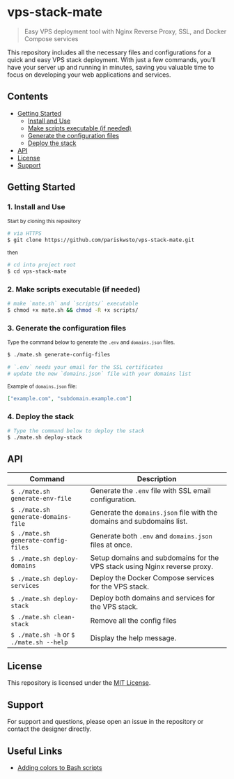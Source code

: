 # vps-stack-mate

> Easy VPS deployment tool with Nginx Reverse Proxy, SSL, and Docker Compose services

This repository includes all the necessary files and configurations for a quick and easy VPS stack deployment. With just a few commands, you'll have your server up and running in minutes, saving you valuable time to focus on developing your web applications and services.

## Contents

- [Getting Started](#getting-started)
  - [Install and Use](#install-and-use)
  - [Make scripts executable (if needed)](#make-scripts-executable-if-needed)
  - [Generate the configuration files](#generate-the-configuration-files)
  - [Deploy the stack](#deploy-the-stack)
- [API](#api)
- [License](#license)
- [Support](#support)

## Getting Started

### 1. Install and Use

<small>Start by cloning this repository</small>

```sh
# via HTTPS
$ git clone https://github.com/pariskwsto/vps-stack-mate.git
```

<small>then</small>

```sh
# cd into project root
$ cd vps-stack-mate
```

### 2. Make scripts executable (if needed)

```sh
# make `mate.sh` and `scripts/` executable
$ chmod +x mate.sh && chmod -R +x scripts/
```

### 3. Generate the configuration files

<small>Type the command below to generate the `.env` and `domains.json` files.</small>

```sh
$ ./mate.sh generate-config-files

# `.env` needs your email for the SSL certificates
# update the new `domains.json` file with your domains list
```

<small>Example of `domains.json` file:</small>

```domains.json
["example.com", "subdomain.example.com"]
```

### 4. Deploy the stack

```sh
# Type the command below to deploy the stack
$ ./mate.sh deploy-stack
```

## API

| Command                                  | Description                                                               |
| ---------------------------------------- | ------------------------------------------------------------------------- |
| `$ ./mate.sh generate-env-file`          | Generate the `.env` file with SSL email configuration.                    |
| `$ ./mate.sh generate-domains-file`      | Generate the `domains.json` file with the domains and subdomains list.    |
| `$ ./mate.sh generate-config-files`      | Generate both `.env` and `domains.json` files at once.                    |
| `$ ./mate.sh deploy-domains`             | Setup domains and subdomains for the VPS stack using Nginx reverse proxy. |
| `$ ./mate.sh deploy-services`            | Deploy the Docker Compose services for the VPS stack.                     |
| `$ ./mate.sh deploy-stack`               | Deploy both domains and services for the VPS stack.                       |
| `$ ./mate.sh clean-stack`                | Remove all the config files                                               |
| `$ ./mate.sh -h` or `$ ./mate.sh --help` | Display the help message.                                                 |

## License

This repository is licensed under the [MIT License](https://opensource.org/licenses/MIT).

## Support

For support and questions, please open an issue in the repository or contact the designer directly.

## Useful Links

- [Adding colors to Bash scripts](https://dev.to/ifenna__/adding-colors-to-bash-scripts-48g4/)
